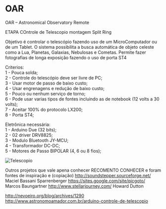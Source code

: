 # OAR
OAR – Astronomical Observatory Remote

ETAPA COntrole de Telescopio montagem Split Ring

Objetivo é controlar o telescópio fazendo uso de um MicroComputador ou de um Tablet. O sistema possibilita a busca automática de objeto celeste como a Lua, Planetas, Galaxias, Nebulosas e Cometas. Permite fazer fotografias de longa exposição fazendo o uso de porta ST4

Criterios:<br>
1 - Pouca solda;<br>
2 - Controle do telescópio deve ser livre de PC;<br>
3 - Usar motor de passo de baixo custo;<br>
4 - Usar engrenagens e redução de baixo custo;<br>
5 - Pouco ou nenhum serviço de torno;<br>
6 - Pode usar varias tipos de fontes incluindo as de notebook (12 volts a 30 volts);<br>
7 - Aceitar  100% do protocolo LX200;<br>
8 - Porta ST4;<br>


Eletrônica necessária:<br>
1 - Arduino Due (32 bits);<br>
2 - 02 driver DRV8825;<br>
3 - Modulo Bluetooth JY-MCU;<br>
4 - Transformador DC-DC;<br>
5 - Motores de Passo BIPOLAR (4, 6 ou 8 fios);<br>

<img src="http://nevoeiro.org/wp-content/uploads/2015/09/teke.png" alt="Telescopio" >




Outros projetos que vale apena conhecer RECOMENTO CONHECER e foram fontes de inspiração e (copiação)
http://soundstepper.sourceforge.net/
Maciel Bassani Sparrenberger 
https://sites.google.com/site/picgoto/
Marcos Baungartner
http://www.stellarjourney.com/
Howard Dutton


http://nevoeiro.org/blog/archives/1290
http://www.astronomoamador.com.br/arduino-controle-de-telescopio
